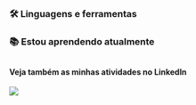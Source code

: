<h1 align="center">  
  

<h1/>

  ### 🛠 Linguagens e ferramentas
  
<div>
  
</div>

  ### 📚 Estou aprendendo atualmente
  
<div>
 
</div>

##

  #### Veja também as minhas atividades no LinkedIn
  <div>
    <a href="https://www.linkedin.com/in/Llucasgomes" target="_blank"><img src="https://img.shields.io/badge/-LinkedIn-%230077B5?style=for-the-badge&logo=linkedin&logoColor=white" target="_blank"></a> 
  </div>
</div>
